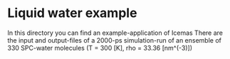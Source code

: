 # Liquid water example

In this directory you can find an example-application of Icemas
There are the input and output-files of a 2000-ps simulation-run
of an ensemble of 330 SPC-water molecules 
(T = 300 [K], rho = 33.36 [nm^(-3)])
